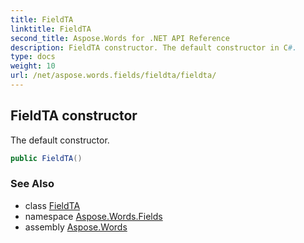 ```yaml
---
title: FieldTA
linktitle: FieldTA
second_title: Aspose.Words for .NET API Reference
description: FieldTA constructor. The default constructor in C#.
type: docs
weight: 10
url: /net/aspose.words.fields/fieldta/fieldta/
---
```

## FieldTA constructor

The default constructor.

```csharp
public FieldTA()
```

### See Also

* class [FieldTA](../)
* namespace [Aspose.Words.Fields](../../fieldta/)
* assembly [Aspose.Words](../../../)
